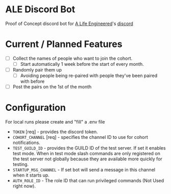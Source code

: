 # ALE Discord Bot

Proof of Concept discord bot for [A Life Engineered](https://www.youtube.com/@ALifeEngineered)'s [discord](https://discord.gg/HFVMbQgRJJ)

# Current / Planned Features

- [ ] Collect the names of people who want to join the cohort.
  - [ ] Start automatically 1 week before the start of every month.
- [ ] Randomly pair them up
  - [ ] Avoiding people being re-paired with people they've been paired with before
- [ ] Post the pairs on the 1st of the month

# Configuration

For local runs please create and "fill" a .env file

- `TOKEN` [req] - provides the discord token.
- `COHORT_CHANNEL` [req] - specifies the channel ID to use for cohort notifications.
- `TEST_GUILD_ID` - provides the GUILD ID of the test server.
  If set it enables test mode.
  When in test mode slash commands are only registered on the test server not globally because they are available more quickly for testing.
- `STARTUP_MSG_CHANNEL` - If set bot will send a message in this channel when it starts up.
- `AUTH_ROLE_ID` - The role ID that can run privileged commands (Not Used right now).
